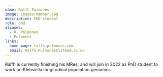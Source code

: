 ```yaml
---
name: Ralfh Pulmones
image: images/member.jpg
description: PhD student
role: phd
aliases:
  - R. Pulmones
  - Pulmones
links:
  home-page: ralfh-pulmones.com
  email: Ralfh.Pulmones@lstmed.ac.uk
---
```


Ralfh is currently finishing his MRes, and will join in 2022 as PhD student to work on Klebsiella longitudinal population genomics.
